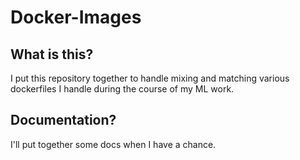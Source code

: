 # Docker-Images

## What is this?

I put this repository together to handle mixing and matching various dockerfiles I handle during the course of my ML work.

## Documentation?

I'll put together some docs when I have a chance.
